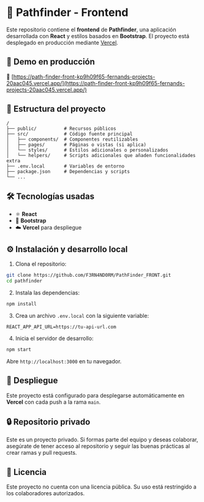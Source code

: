 # 🧭 Pathfinder - Frontend

Este repositorio contiene el **frontend** de **Pathfinder**, una aplicación desarrollada con **React** y estilos basados en **Bootstrap**. El proyecto está desplegado en producción mediante [Vercel](https://vercel.com/).

## 🚀 Demo en producción

🔗 [https://path-finder-front-kp9h09f65-fernands-projects-20aac045.vercel.app/](https://path-finder-front-kp9h09f65-fernands-projects-20aac045.vercel.app/)

## 📁 Estructura del proyecto

```
/
├── public/          # Recursos públicos
├── src/             # Código fuente principal
│   ├── components/  # Componentes reutilizables
│   ├── pages/       # Páginas o vistas (si aplica)
│   └── styles/      # Estilos adicionales o personalizados
│   └── helpers/     # Scripts adicionales que añaden funcionalidades extra
├── .env.local       # Variables de entorno
├── package.json     # Dependencias y scripts
└── ...
```

## 🛠️ Tecnologías usadas

- ⚛️ **React**
- 🎨 **Bootstrap**
- ☁️ **Vercel** para despliegue

## ⚙️ Instalación y desarrollo local

1. Clona el repositorio:

```bash
git clone https://github.com/F3RN4ND0RM/PathFinder_FRONT.git
cd pathfinder
```

2. Instala las dependencias:

```bash
npm install
```

3. Crea un archivo `.env.local` con la siguiente variable:

```env
REACT_APP_API_URL=https://tu-api-url.com
```

4. Inicia el servidor de desarrollo:

```bash
npm start
```

Abre `http://localhost:3000` en tu navegador.

## 🚢 Despliegue

Este proyecto está configurado para desplegarse automáticamente en **Vercel** con cada push a la rama `main`.

## 🔒 Repositorio privado

Este es un proyecto privado. Si formas parte del equipo y deseas colaborar, asegúrate de tener acceso al repositorio y seguir las buenas prácticas al crear ramas y pull requests.

## 📄 Licencia

Este proyecto no cuenta con una licencia pública. Su uso está restringido a los colaboradores autorizados.
